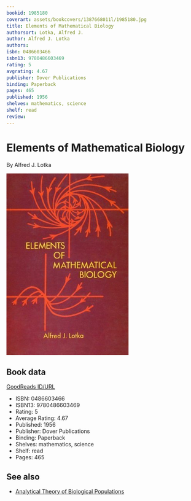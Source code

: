 ```yaml
---
bookid: 1985180
coverart: assets/bookcovers/1387668011l/1985180.jpg
title: Elements of Mathematical Biology
authorsort: Lotka, Alfred J.
author: Alfred J. Lotka
authors: 
isbn: 0486603466
isbn13: 9780486603469
rating: 5
avgrating: 4.67
publisher: Dover Publications
binding: Paperback
pages: 465
published: 1956
shelves: mathematics, science
shelf: read
review: 
---
```


# Elements of Mathematical Biology

By Alfred J. Lotka

![](../../assets/bookcovers/1387668011l/1985180.jpg)

## Book data

[GoodReads ID/URL](https://www.goodreads.com/book/show/1985180)

- ISBN: 0486603466
- ISBN13: 9780486603469
- Rating: 5
- Average Rating: 4.67
- Published: 1956
- Publisher: Dover Publications
- Binding: Paperback
- Shelves: mathematics, science
- Shelf: read
- Pages: 465


## See also

- [Analytical Theory of Biological Populations](Analytical_Theory_of_Biological_Populations.md)
